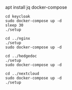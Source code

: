 apt install jq docker-compose

```
cd keycloak
sudo docker-compose up -d
sleep 30
./setup
```

```
cd ../nginx
./setup
sudo docker-compose up -d
```

```
cd ../hedgedoc
./setup
sudo docker-compose up -d
```

```
cd ../nextcloud
sudo docker-compose up -d
./setup
```

